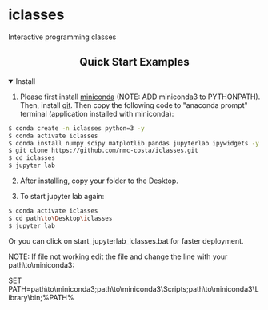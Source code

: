 # iclasses
Interactive programming classes


## <div align="center">Quick Start Examples</div>

<details open>
<summary>Install</summary>

    
1. Please first install [miniconda](https://docs.conda.io/en/latest/miniconda.html) (NOTE: ADD miniconda3 to PYTHONPATH). Then, install [git](https://git-scm.com/book/en/v2/Getting-Started-Installing-Git). Then copy the following code to "anaconda prompt" terminal (application installed with miniconda):

<!-- $ sudo apt update && apt install -y libgl1-mesa-glx libsm6 libxext6 libxrender-dev -->
```bash
$ conda create -n iclasses python=3 -y
$ conda activate iclasses
$ conda install numpy scipy matplotlib pandas jupyterlab ipywidgets -y
$ git clone https://github.com/nmc-costa/iclasses.git
$ cd iclasses
$ jupyter lab
```

2. After installing, copy your folder to the Desktop.

3. To start jupyter lab again:

<!-- $ sudo apt update && apt install -y libgl1-mesa-glx libsm6 libxext6 libxrender-dev -->
```bash
$ conda activate iclasses
$ cd path\to\Desktop\iclasses
$ jupyter lab
```

Or you can click on start_jupyterlab_iclasses.bat for faster deployment.

NOTE: If file not working edit the file and change the line with your path\to\miniconda3:
   
SET PATH=path\to\miniconda3;path\to\miniconda3\Scripts;path\to\miniconda3\Library\bin;%PATH%
 

</details>

